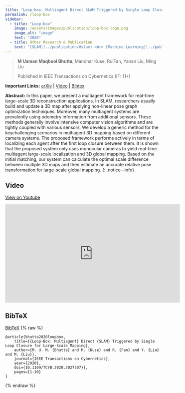 ```yaml
---
title: "Loop-box: Multiagent Direct SLAM Triggered by Single Loop Closure for Large Scale Mapping"
permalink: /loop-box
sidebar:
  - title: "Loop-box"
    image: /assets/images/publication/loop-box-logo.png
    image_alt: "image"
    text: "2020" 
  - title: Other Research & Publication
    text: "[SLAM](../publication/#slam) <br> [Machine Learning](../publication/#machine-learning) <br> [Automonous Driving](../publication/#automonous-driving)"   
---
```


> **M Usman Maqbool Bhutta**, Manohar Kuse, RuiFan, Yanan Liu, Ming Liu
> 
> Published in IEEE Transactions on Cybernetics (IF: 11+)

**Important Links:** [arXiv](https://arxiv.org/abs/2009.13851) \| [Video](#video) \|  [Bibtex](#bibtex)

**Abstract:**  In this paper, we present a multiagent framework for real-time large-scale 3D reconstruction applications. In SLAM, researchers usually build and update a 3D map after applying non-linear pose graph optimization techniques. Moreover, many multiagent systems are prevalently using odometry information from additional sensors. These methods generally involve intensive computer vision algorithms and are tightly coupled with various sensors. We develop a generic method for the keychallenging scenarios in multiagent 3D mapping based on different camera systems. The proposed framework performs actively in terms of localizing each agent after the first loop closure between them. It is shown that the proposed system only uses monocular cameras to yield real-time multiagent large-scale localization and 3D global mapping. Based on the initial matching, our system can calculate the optimal scale difference between multiple 3D maps and then estimate an accurate relative pose transformation for large-scale global mapping.
{: .notice--info}

## Video 
[View on Youtube](https://youtu.be/AatjVz5ysV8)
<iframe width="560" height="315" src="https://www.youtube.com/embed/AatjVz5ysV8 " frameborder="0" allow="autoplay; encrypted-media" allowfullscreen></iframe>


## BibTeX
[BibTeX](/assets/bibtex/loop-box.bib)
{% raw %}
```
@article{bhutta2020loopbox,
	title={{Loop-Box: Multiagent} Direct {SLAM} Triggered by Single Loop Closure for Large-Scale Mapping}, 
	author={M. U. M. {Bhutta} and M. {Kuse} and R. {Fan} and Y. {Liu} and M. {Liu}},
	journal={IEEE Transactions on Cybernetics},
	year={2020},
	doi={10.1109/TCYB.2020.3027307}},
	pages={1-10}
}
```
{% endraw %}